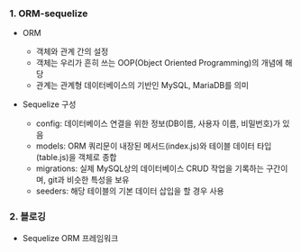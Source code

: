 ### 1. ORM-sequelize

  - ORM

    * 객체와 관계 간의 설정
    * 객체는 우리가 흔히 쓰는 OOP(Object Oriented Programming)의 개념에 해당
    * 관계는 관계형 데이터베이스의 기반인 MySQL, MariaDB를 의미

  - Sequelize 구성
    
    * config: 데이터베이스 연결을 위한 정보(DB이름, 사용자 이름, 비밀번호)가 있음
    * models: ORM 쿼리문이 내장된 메서드(index.js)와 테이블 데이터 타입(table.js)을 객체로 종합
    * migrations: 실제 MySQL상의 데이터베이스 CRUD 작업을 기록하는 구간이며, git과 비슷한 특성을 보유
    * seeders: 해당 테이블의 기본 데이터 삽입을 할 경우 사용


### 2. 블로깅

  - Sequelize ORM 프레임워크
